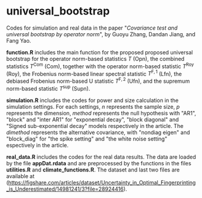 # universal_bootstrap

Codes for simulation and real data in the paper "*Covariance test and universal bootstrap by operator norm*", by Guoyu Zhang, Dandan Jiang, and Fang Yao.

**function.R** includes the main function for the proposed proposed universal bootstrap for the operator norm-based statistics $T$ (Opn), the combined statistics $T^{\text{Com}}$ (Com), 
together with the operator norm-based statistic $T^{\text{Roy}}$ (Roy), the Frobenius norm-based linear spectral statistic $T^{\text{F},1}$ (Lfn),
 the debiased Frobenius norm-based U statistic $T^{\text{F},2}$ (Ufn), and the supremum norm-based statistic $T^{\text{sup}}$ (Supn).


 **simulation.R** includes the codes for power and size calculation in the simulation settings. For each settings, *n* represents the sample size, *p* represents the dimension, 
 *method* represents the null hypothesis with "AR1", "block" and "inter AR1" for "exponential decay", "block diagonal" and "Signed sub-exponential decay" models respectively in the article.
 The *dimethod* represents the alternative covariance, with "nondiag eigen" and "block_diag" for "the spike setting" and "the white noise setting" espectively in the article.

 **real_data.R** includes the codes for the real data results. The data are loaded by the file **appDat.rdata** and are preprocessed by the functions in the files **utilities.R** and **climate_functions.R**. The dataset and last two files are available at (https://figshare.com/articles/dataset/Uncertainty_in_Optimal_Fingerprinting_is_Underestimated/14981241/3?file=28924416).